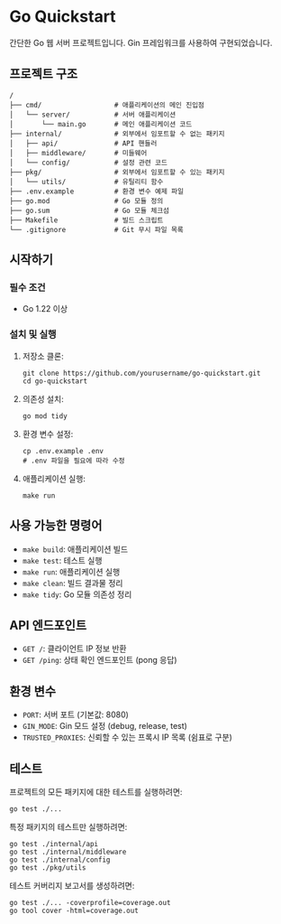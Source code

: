 # Go Quickstart

간단한 Go 웹 서버 프로젝트입니다. Gin 프레임워크를 사용하여 구현되었습니다.

## 프로젝트 구조

```
/
├── cmd/                  # 애플리케이션의 메인 진입점
│   └── server/           # 서버 애플리케이션
│       └── main.go       # 메인 애플리케이션 코드
├── internal/             # 외부에서 임포트할 수 없는 패키지
│   ├── api/              # API 핸들러
│   ├── middleware/       # 미들웨어
│   └── config/           # 설정 관련 코드
├── pkg/                  # 외부에서 임포트할 수 있는 패키지
│   └── utils/            # 유틸리티 함수
├── .env.example          # 환경 변수 예제 파일
├── go.mod                # Go 모듈 정의
├── go.sum                # Go 모듈 체크섬
├── Makefile              # 빌드 스크립트
└── .gitignore            # Git 무시 파일 목록
```

## 시작하기

### 필수 조건

- Go 1.22 이상

### 설치 및 실행

1. 저장소 클론:
   ```
   git clone https://github.com/yourusername/go-quickstart.git
   cd go-quickstart
   ```

2. 의존성 설치:
   ```
   go mod tidy
   ```

3. 환경 변수 설정:
   ```
   cp .env.example .env
   # .env 파일을 필요에 따라 수정
   ```

4. 애플리케이션 실행:
   ```
   make run
   ```

## 사용 가능한 명령어

- `make build`: 애플리케이션 빌드
- `make test`: 테스트 실행
- `make run`: 애플리케이션 실행
- `make clean`: 빌드 결과물 정리
- `make tidy`: Go 모듈 의존성 정리

## API 엔드포인트

- `GET /`: 클라이언트 IP 정보 반환
- `GET /ping`: 상태 확인 엔드포인트 (pong 응답)

## 환경 변수

- `PORT`: 서버 포트 (기본값: 8080)
- `GIN_MODE`: Gin 모드 설정 (debug, release, test)
- `TRUSTED_PROXIES`: 신뢰할 수 있는 프록시 IP 목록 (쉼표로 구분)

## 테스트

프로젝트의 모든 패키지에 대한 테스트를 실행하려면:

```
go test ./...
```

특정 패키지의 테스트만 실행하려면:

```
go test ./internal/api
go test ./internal/middleware
go test ./internal/config
go test ./pkg/utils
```

테스트 커버리지 보고서를 생성하려면:

```
go test ./... -coverprofile=coverage.out
go tool cover -html=coverage.out
```